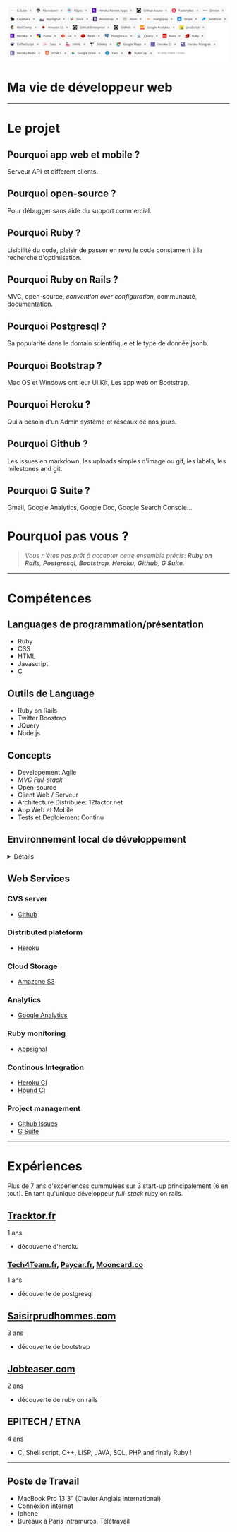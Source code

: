 ![alt text](https://github.com/dinatih/dinatih/blob/master/profile_header.jpeg)
# Ma vie de développeur web
---
# Le projet
## Pourquoi app web et mobile ?
Serveur API et different clients.
## Pourquoi open-source ?
Pour débugger sans aide du support commercial.
## Pourquoi Ruby ?
Lisibilité du code, plaisir de passer en revu le code constament à la recherche d'optimisation.
## Pourquoi Ruby on Rails ?
MVC, open-source, *convention over configuration*, communauté, documentation.
## Pourquoi Postgresql ?
Sa popularité dans le domain scientifique et le type de donnée jsonb.
## Pourquoi Bootstrap ?
Mac OS et Windows ont leur UI Kit, Les app web on Bootstrap.
## Pourquoi Heroku ?
Qui a besoin d'un Admin système et réseaux de nos jours.
## Pourquoi Github ?
Les issues en markdown, les uploads simples d'image ou gif, les labels, les milestones and git.
## Pourquoi G Suite ?
Gmail, Google Analytics, Google Doc, Google Search Console...

# Pourquoi pas vous ?

> *Vous n'êtes pas prêt à accepter cette ensemble précis: **Ruby on Rails**, **Postgresql**, **Bootstrap**, **Heroku**, **Github**, **G Suite**.*

---
# Compétences
## Languages de programmation/présentation
- Ruby
- CSS
- HTML
- Javascript
- C

## Outils de Language
- Ruby on Rails
- Twitter Boostrap
- JQuery
- Node.js

## Concepts
- Developement Agile
- *MVC Full-stack*
- Open-source
- Client Web / Serveur
- Architecture Distribuée: 12factor.net
- App Web et Mobile
- Tests et Déploiement Continu

## Environnement local de développement
<details>
  <summary>Détails</summary>
<p>

```ruby
# System tools
http://brew.sh

# Heroku
brew install heroku/brew/heroku

# Databases
brew install postgresql
brew services start postgresql
brew install redis
brew services start redis

# Mac OS apps
brew install cask
brew cask install atom
brew cask install google-chrome
brew cask install google-drive
brew cask install hub
brew cask install iterm2
brew cask install psequel
brew cask install slack
brew cask install spectacle

# Node.js
brew install nodejs

# Ruby env
# install rvm or rbenv

# Ruby gems

# Web server
gem install puma

# Web framework
gem install rails

# Relational database
gem install postgres

# No-SQL, in memory database
gem install redis

# Queueing system
gem install resque

# Testing framework
gem install rspec # or minitest
gem install spring
gem install capybara

# Debugger
gem install byebug

# Static code analyzer
gem install rubocop

# Web packages
npm install bootstrap
```
</p>
</details>

## Web Services
### CVS server
- [Github](https://github.com)

### Distributed plateform
- [Heroku](https://heroku.com)

### Cloud Storage
- [Amazone S3](https://docs.aws.amazon.com/AmazonS3/latest/dev/Welcome.html)

### Analytics
- [Google Analytics](https://google.com/analytics)

### Ruby monitoring
- [Appsignal](https://appsignal.com)

### Continous Integration
- [Heroku CI](https://devcenter.heroku.com/articles/heroku-ci)
- [Hound CI](https://houndci.com)

### Project management
- [Github Issues](https://guides.github.com/features/issues)
- [G Suite](https://gsuite.google.com/intl/fr/features)

---
# Expériences
Plus de 7 ans d'experiences cummulées sur 3 start-up principalement (6 en tout). En tant qu'unique développeur *full-stack* ruby on rails.

## [Tracktor.fr](https://tracktor.fr)
1 ans 
- découverte d'heroku

### [Tech4Team.fr](http://Tech4Team.fr), [Paycar.fr](https://paycar.fr), [Mooncard.co](http://mooncard.co) 
1 ans
- découverte de postgresql

## [Saisirprudhommes.com](https://saisirprudhommes.com)
3 ans
- découverte de bootstrap

## [Jobteaser.com](https://jobteaser.com)
2 ans
- découverte de ruby on rails

## EPITECH / ETNA
4 ans

- C, Shell script, C++, LISP, JAVA, SQL, PHP and finaly Ruby !

---
## Poste de Travail
- MacBook Pro 13'3" (Clavier Anglais international)
- Connexion internet 
- Iphone
- Bureaux à Paris intramuros, Télétravail

